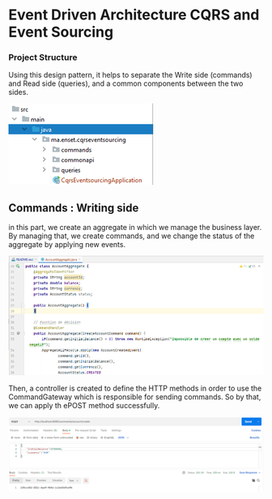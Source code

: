 # Event Driven Architecture CQRS and Event Sourcing

### Project Structure
Using this design pattern, it helps to separate the Write side (commands) and Read side (queries), and a common components between the two sides.

![structure](https://github.com/loubnaAminou/EventSourcingAxon/blob/main/screenshots/structure.png)

## Commands : Writing side 
in this part, we create an aggregate in which we manage the business layer. By managing that, we create commands, and we change the status of the aggregate by applying new events.

![aggregate](https://github.com/loubnaAminou/EventSourcingAxon/blob/main/screenshots/aggregate.png)

Then, a controller is created to define the HTTP methods in order to use the CommandGateway which is responsible for sending commands. So by that, we can apply th ePOST method successfully.

![output](https://github.com/loubnaAminou/EventSourcingAxon/blob/main/screenshots/commands-output.png)





